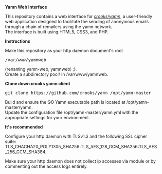 <b>Yamn Web Interface</b><br>
<p>This repository contains a web interface for <a href="https://github.com/crooks/yamn"><em>crooks/yamn</em></a>, a user-friendly web application designed to facilitate the sending of anonymous emails through a chain of remailers using the yamn network.<br> 
The interface is built using HTML5, CSS3, and PHP.</p>

<b>Instructions</b><br>
<p>Make this repository as your http daemon document's root <pre>/var/www/yamnweb</pre> <em></em>(renaming yamn-web, yamnweb)</em> ;).<br>
Create a subdirectory pool/ in /var/www/yamnweb.</p>
<b>Clone down crooks yamn client</b><br>
<pre>git clone https://github.com/crooks/yamn /opt/yamn-master </pre>
<p>Build and ensure the GO Yamn executable path is located at /opt/yamn-master/yamn.<br>
Update the configuration file /opt/yamn-master/yamn.yml with the appropriate settings for your environment.</p>

<b>It's recommended</b><br> 
<p>Configure your http daemon with TLSv1.3 and the following SSL cipher suite: TLS_CHACHA20_POLY1305_SHA256:TLS_AES_128_GCM_SHA256:TLS_AES_256_GCM_SHA384.</p>
<p>Make sure your http daemon does not collect ip accesses via module or by commenting out the access logs entirely.<br>

